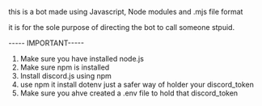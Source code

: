 this is a bot made using Javascript, Node modules and .mjs file format

it is for the sole purpose of directing the bot to call someone stpuid.

----- IMPORTANT-----
1) Make sure you have installed node.js
2) Make sure npm is installed
3) Install discord.js using npm
4) use npm it install dotenv just a safer way of holder your discord_token
5) Make sure you ahve created a .env file to hold that discord_token


